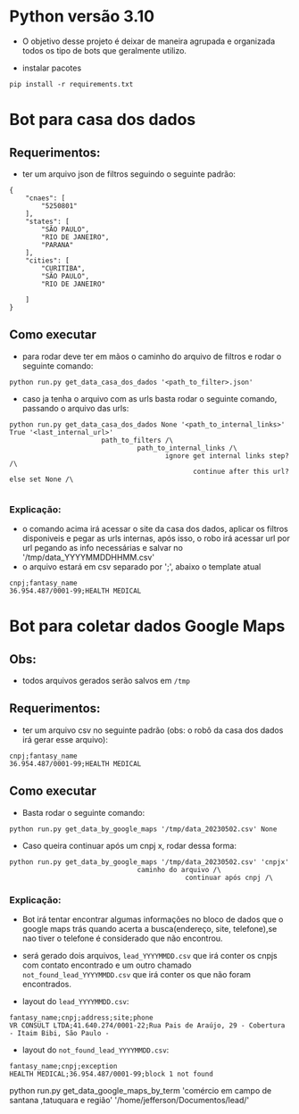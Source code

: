 # Python versão 3.10
- O objetivo desse projeto é deixar de maneira agrupada e organizada todos os tipo de bots que geralmente utilizo.


- instalar pacotes
```
pip install -r requirements.txt
```

# Bot para casa dos dados
## Requerimentos:
- ter um arquivo json de filtros seguindo o seguinte padrão:
```
{
    "cnaes": [
        "5250801"
    ],
    "states": [
        "SÃO PAULO",
        "RIO DE JANEIRO",
        "PARANA"
    ],
    "cities": [
        "CURITIBA",
        "SÃO PAULO",
        "RIO DE JANEIRO"

    ]
}
```

## Como executar
- para rodar deve ter em mãos o caminho do arquivo de filtros e rodar o seguinte comando:
```
python run.py get_data_casa_dos_dados '<path_to_filter>.json'
```
- caso ja tenha o arquivo com as urls basta rodar o seguinte comando, passando o arquivo das urls:
```
python run.py get_data_casa_dos_dados None '<path_to_internal_links>' True '<last_internal_url>'
                       path_to_filters /\
                                path_to_internal_links /\
                                       ignore get internal links step? /\
                                              continue after this url? else set None /\
                                       
```

### Explicação:
- o comando acima irá acessar o site da casa dos dados, aplicar os filtros disponiveis e pegar as urls internas, após isso, o robo irá acessar url por url pegando as info necessárias e salvar no '/tmp/data_YYYYMMDDHHMM.csv'
- o arquivo estará em csv separado por ';', abaixo o template atual
```
cnpj;fantasy_name
36.954.487/0001-99;HEALTH MEDICAL

```

# Bot para coletar dados Google Maps

## Obs:
- todos arquivos gerados serão salvos em `/tmp`
## Requerimentos:
- ter um arquivo csv no seguinte padrão (obs: o robô da casa dos dados irá gerar esse arquivo):
```
cnpj;fantasy_name
36.954.487/0001-99;HEALTH MEDICAL
```
## Como executar
- Basta rodar o seguinte comando:
```
python run.py get_data_by_google_maps '/tmp/data_20230502.csv' None
```
- Caso queira continuar após um cnpj x, rodar dessa forma:
```
python run.py get_data_by_google_maps '/tmp/data_20230502.csv' 'cnpjx'
                                caminho do arquivo /\
                                            continuar após cnpj /\     
```



### Explicação:
- Bot irá tentar encontrar algumas informações no bloco de dados que o google maps trás quando acerta a busca(endereço, site, telefone),se nao tiver o telefone é considerado que não encontrou.
- será gerado dois arquivos, `lead_YYYYMMDD.csv` que irá conter os cnpjs com contato encontrado e um outro chamado `not_found_lead_YYYYMMDD.csv` que irá conter os que não foram encontrados. 

- layout do `lead_YYYYMMDD.csv`:
```
fantasy_name;cnpj;address;site;phone
VR CONSULT LTDA;41.640.274/0001-22;Rua Pais de Araújo, 29 - Cobertura - Itaim Bibi, São Paulo -
```
- layout do `not_found_lead_YYYYMMDD.csv`:
```
fantasy_name;cnpj;exception
HEALTH MEDICAL;36.954.487/0001-99;block 1 not found
```

python run.py get_data_google_maps_by_term 'comércio em campo de santana ,tatuquara e região' '/home/jefferson/Documentos/lead/'